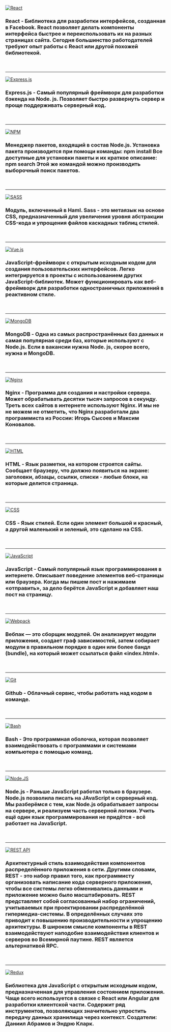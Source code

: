 [![React](https://img.shields.io/badge/react-090909.svg?style=for-the-badge&logo=react&logoColor=%2361DAFB)](/ 'React')
### React - Библиотека для разработки интерфейсов, созданная в Facebook. React позволяет делать компоненты интерфейса быстрее и переиспользовать их на разных страницах сайта. Сегодня большинство работодателей требуют опыт работы с React или другой похожей библиотекой.

<p style="margin: 50px 0"></p>

***
[![Express.js](https://img.shields.io/badge/express.js-090909.svg?style=for-the-badge&logo=express&logoColor=%2361DAFB)](/ 'Express.js')

### Express.js - Самый популярный фреймворк для разработки бэкенда на Node. js. Позволяет быстро развернуть сервер и проще поддерживать серверный код.

<p style="margin: 50px 0"></p>

***
[![NPM](https://img.shields.io/badge/NPM-090909.svg?style=for-the-badge&logo=npm&logoColor=white)](/ 'NPM')

### Менеджер пакетов, входящий в состав Node.js. Установка пакета производится при помощи команды: npm install Все доступные для установки пакеты и их краткое описание: npm search Этой же командой можно производить выборочный поиск пакетов.

<p style="margin: 50px 0"></p>

***
[![SASS](https://img.shields.io/badge/SASS-090909.svg?style=for-the-badge&logo=SASS&logoColor=hotpink)](/ 'SASS')

### Модуль, включенный в Haml. Sass - это метаязык на основе CSS, предназначенный для увеличения уровня абстракции CSS-кода и упрощения файлов каскадных таблиц стилей.

<p style="margin: 50px 0"></p>

***
[![Vue.js](https://img.shields.io/badge/vue.js-090909.svg?style=for-the-badge&logo=vuedotjs&logoColor=%234FC08D)](/ 'Vue.js')

### JavaScript-фреймворк с открытым исходным кодом для создания пользовательских интерфейсов. Легко интегрируется в проекты с использованием других JavaScript-библиотек. Может функционировать как веб-фреймворк для разработки одностраничных приложений в реактивном стиле.

<p style="margin: 50px 0"></p>

***
[![MongoDB](https://img.shields.io/badge/Mongo_DB-090909.svg?style=for-the-badge&logo=mongodb&logoColor=green)](/ 'MongoDB')

### MongoDB - Одна из самых распространённых баз данных и самая популярная среди баз, которые используют с Node.js. Если в вакансии нужна Node. js, скорее всего, нужна и MongoDB.

<p style="margin: 50px 0"></p>

***
[![Nginx](https://img.shields.io/badge/nginx-090909.svg?style=for-the-badge&logo=nginx&logoColor=green)](/ 'Nginx')

### Nginx - Программа для создания и настройки сервера. Может обрабатывать десятки тысяч запросов в секунду. Треть всех сайтов в интернете используют Nginx. И мы не не можем не отметить, что Nginx разработали два программиста из России: Игорь Сысоев и Максим Коновалов.

<p style="margin: 50px 0"></p>

***
[![HTML](https://img.shields.io/badge/-HTML-090909?style=for-the-badge&logo=html5)](/ 'HTML')

### HTML - Язык разметки, на котором строятся сайты. Сообщает браузеру, что должно появиться на экране: заголовки, абзацы, ссылки, списки - любые блоки, на которые делится страница.

<p style="margin: 50px 0"></p>

***
[![CSS](https://img.shields.io/badge/-CSS-090909?style=for-the-badge&logo=css3&logoColor=blue)](/ 'CSS')

### CSS - Язык стилей. Если один элемент большой и красный, а другой маленький и зеленый, это сделано на CSS.

<p style="margin: 50px 0"></p>

***
[![JavaScript](https://img.shields.io/badge/-JavaScript-090909?style=for-the-badge&logo=JavaScript&logoColor=E9D54D)](/ 'JavaScript')

### JavaScript - Самый популярный язык программирования в интернете. Описывает поведение элементов веб-страницы или браузера. Когда мы пишем пост и нажимаем «отправить», за дело берётся JavaScript и добавляет наш пост на страницу.

<p style="margin: 50px 0"></p>

***
[![Webpack](https://img.shields.io/badge/-Webpack-090909?style=for-the-badge&logo=Webpack)](/ 'Webpack')

### Вебпак — это сборщик модулей. Он анализирует модули приложения, создает граф зависимостей, затем собирает модули в правильном порядке в один или более бандл (bundle), на который может ссылаться файл «index.html».

<p style="margin: 50px 0"></p>

***
[![Git](https://img.shields.io/badge/-Git-090909?style=for-the-badge&logo=Git)](/ 'Git')

### Github - Облачный сервис, чтобы работать над кодом в команде.

<p style="margin: 50px 0"></p>

***
[![Bash](https://img.shields.io/badge/-Bash-090909?style=for-the-badge&logo=gnu-bash&logoColor=white)](/ 'Bash')

### Bash - Это программная оболочка, которая позволяет взаимодействовать с программами и системами компьютера с помощью команд.

<p style="margin: 50px 0"></p>

***
[![Node.JS](https://img.shields.io/badge/-Node.JS-090909?style=for-the-badge&logo=nodedotjs)](/ 'Node.JS')

### Node.js - Раньше JavaScript работал только в браузере. Node.js позволила писать на JAvaScript и серверный код. Мы разберёмся с тем, как Node.js обрабатывает запросы на сервере, и реализуем часть серверной логики. Учить ещё один язык программирования не придётся - всё работает на JavaScript.

<p style="margin: 50px 0"></p>

***
[![REST API](https://img.shields.io/badge/REST_API-%2320232a.svg?style=for-the-badge&logo=strapi&logoColor=blue)](/ 'REST API')

### Архитектурный стиль взаимодействия компонентов распределённого приложения в сети. Другими словами, REST - это набор правил того, как программисту организовать написание кода серверного приложения, чтобы все системы легко обменивались данными и приложение можно было масштабировать. REST представляет собой согласованный набор ограничений, учитываемых при проектировании распределённой гипермедиа-системы. В определённых случаях это приводит к повышению производительности и упрощению архитектуры. В широком смысле компоненты в REST взаимодействуют наподобие взаимодействия клиентов и серверов во Всемирной паутине. REST является альтернативой RPC.

<p style="margin: 50px 0"></p>

***
[![Redux](https://img.shields.io/badge/redux-%2320232a.svg?style=for-the-badge&logo=redux&logoColor=white)](/ 'Redux')

### Библиотека для JavaScript с открытым исходным кодом, предназначенная для управления состоянием приложения. Чаще всего используется в связке с React или Angular для разработки клиентской части. Содержит ряд инструментов, позволяющих значительно упростить передачу данных хранилища через контекст. Создатели: Даниил Абрамов и Эндрю Кларк.